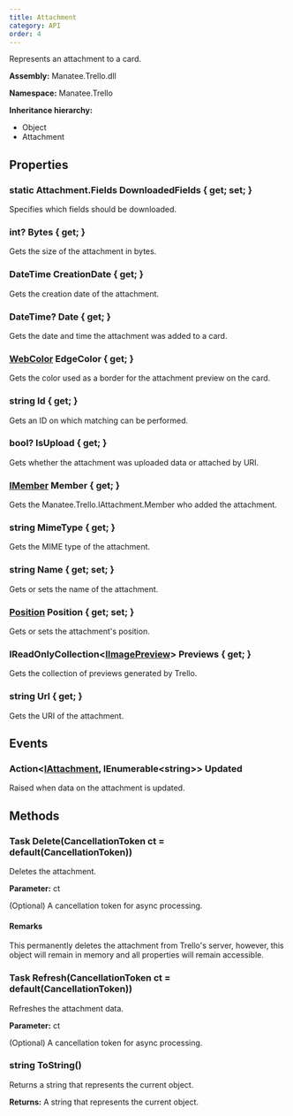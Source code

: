 ```yaml
---
title: Attachment
category: API
order: 4
---
```


Represents an attachment to a card.

**Assembly:** Manatee.Trello.dll

**Namespace:** Manatee.Trello

**Inheritance hierarchy:**

- Object
- Attachment

## Properties

### static Attachment.Fields DownloadedFields { get; set; }

Specifies which fields should be downloaded.

### int? Bytes { get; }

Gets the size of the attachment in bytes.

### DateTime CreationDate { get; }

Gets the creation date of the attachment.

### DateTime? Date { get; }

Gets the date and time the attachment was added to a card.

### [WebColor](../WebColor#webcolor) EdgeColor { get; }

Gets the color used as a border for the attachment preview on the card.

### string Id { get; }

Gets an ID on which matching can be performed.

### bool? IsUpload { get; }

Gets whether the attachment was uploaded data or attached by URI.

### [IMember](../IMember#imember) Member { get; }

Gets the Manatee.Trello.IAttachment.Member who added the attachment.

### string MimeType { get; }

Gets the MIME type of the attachment.

### string Name { get; set; }

Gets or sets the name of the attachment.

### [Position](../Position#position) Position { get; set; }

Gets or sets the attachment&#39;s position.

### IReadOnlyCollection&lt;[IImagePreview](../IImagePreview#iimagepreview)&gt; Previews { get; }

Gets the collection of previews generated by Trello.

### string Url { get; }

Gets the URI of the attachment.

## Events

### Action&lt;[IAttachment](../IAttachment#iattachment), IEnumerable&lt;string&gt;&gt; Updated

Raised when data on the attachment is updated.

## Methods

### Task Delete(CancellationToken ct = default(CancellationToken))

Deletes the attachment.

**Parameter:** ct

(Optional) A cancellation token for async processing.

#### Remarks

This permanently deletes the attachment from Trello&#39;s server, however, this object will remain in memory and all properties will remain accessible.

### Task Refresh(CancellationToken ct = default(CancellationToken))

Refreshes the attachment data.

**Parameter:** ct

(Optional) A cancellation token for async processing.

### string ToString()

Returns a string that represents the current object.

**Returns:** A string that represents the current object.

